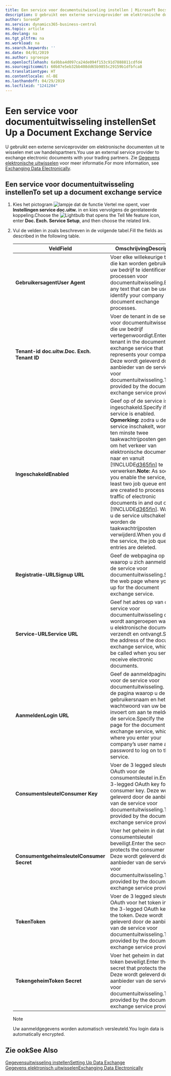 ```yaml
---
title: Een service voor documentuitwisseling instellen | Microsoft Docs
description: U gebruikt een externe serviceprovider om elektronische documenten uit te wisselen met uw handelspartners.
author: SorenGP
ms.service: dynamics365-business-central
ms.topic: article
ms.devlang: na
ms.tgt_pltfrm: na
ms.workload: na
ms.search.keywords: ''
ms.date: 04/01/2019
ms.author: sgroespe
ms.openlocfilehash: 6a9bba4d097ca24de094f153c91d7888811cdfd4
ms.sourcegitcommit: 60b87e5eb32bb408dd65b9855c29159b1dfbfca8
ms.translationtype: HT
ms.contentlocale: nl-BE
ms.lasthandoff: 04/29/2019
ms.locfileid: "1241204"
---
```

# <a name="set-up-a-document-exchange-service"></a><span data-ttu-id="a1ac8-103">Een service voor documentuitwisseling instellen</span><span class="sxs-lookup"><span data-stu-id="a1ac8-103">Set Up a Document Exchange Service</span></span>
<span data-ttu-id="a1ac8-104">U gebruikt een externe serviceprovider om elektronische documenten uit te wisselen met uw handelspartners.</span><span class="sxs-lookup"><span data-stu-id="a1ac8-104">You use an external service provider to exchange electronic documents with your trading partners.</span></span> <span data-ttu-id="a1ac8-105">Zie [Gegevens elektronische uitwisselen](across-data-exchange.md) voor meer informatie.</span><span class="sxs-lookup"><span data-stu-id="a1ac8-105">For more information, see [Exchanging Data Electronically](across-data-exchange.md).</span></span>  

## <a name="to-set-up-a-document-exchange-service"></a><span data-ttu-id="a1ac8-106">Een service voor documentuitwisseling instellen</span><span class="sxs-lookup"><span data-stu-id="a1ac8-106">To set up a document exchange service</span></span>  
1. <span data-ttu-id="a1ac8-107">Kies het pictogram ![lampje dat de functie Vertel me opent](media/ui-search/search_small.png "Vertel me wat u wilt doen"), voer **Instellingen service doc.uitw.** in en kies vervolgens de gerelateerde koppeling.</span><span class="sxs-lookup"><span data-stu-id="a1ac8-107">Choose the ![Lightbulb that opens the Tell Me feature](media/ui-search/search_small.png "Tell me what you want to do") icon, enter **Doc. Exch. Service Setup**, and then choose the related link.</span></span>  
2. <span data-ttu-id="a1ac8-108">Vul de velden in zoals beschreven in de volgende tabel.</span><span class="sxs-lookup"><span data-stu-id="a1ac8-108">Fill the fields as described in the following table.</span></span>  

    |<span data-ttu-id="a1ac8-109">Veld</span><span class="sxs-lookup"><span data-stu-id="a1ac8-109">Field</span></span>|<span data-ttu-id="a1ac8-110">Omschrijving</span><span class="sxs-lookup"><span data-stu-id="a1ac8-110">Description</span></span>|  
    |---------------------------------|---------------------------------------|  
    |<span data-ttu-id="a1ac8-111">**Gebruikersagent**</span><span class="sxs-lookup"><span data-stu-id="a1ac8-111">**User Agent**</span></span>|<span data-ttu-id="a1ac8-112">Voer elke willekeurige tekst in die kan worden gebruikt om uw bedrijf te identificeren in processen voor documentuitwisseling.</span><span class="sxs-lookup"><span data-stu-id="a1ac8-112">Enter any text that can be used to identify your company in document exchange processes.</span></span>|  
    |<span data-ttu-id="a1ac8-113">**Tenant-id doc.uitw.**</span><span class="sxs-lookup"><span data-stu-id="a1ac8-113">**Doc. Exch. Tenant ID**</span></span>|<span data-ttu-id="a1ac8-114">Voer de tenant in de service voor documentuitwisseling in die uw bedrijf vertegenwoordigt.</span><span class="sxs-lookup"><span data-stu-id="a1ac8-114">Enter the tenant in the document exchange service that represents your company.</span></span> <span data-ttu-id="a1ac8-115">Deze wordt geleverd door de aanbieder van de service voor documentuitwisseling.</span><span class="sxs-lookup"><span data-stu-id="a1ac8-115">This is provided by the document exchange service provider.</span></span>|  
    |<span data-ttu-id="a1ac8-116">**Ingeschakeld**</span><span class="sxs-lookup"><span data-stu-id="a1ac8-116">**Enabled**</span></span>|<span data-ttu-id="a1ac8-117">Geef op of de service is ingeschakeld.</span><span class="sxs-lookup"><span data-stu-id="a1ac8-117">Specify if the service is enabled.</span></span> <span data-ttu-id="a1ac8-118">**Opmerking:** zodra u de service inschakelt, worden ten minste twee taakwachtrijposten gemaakt om het verkeer van elektronische documenten naar en vanuit [!INCLUDE[d365fin](includes/d365fin_md.md)] te verwerken.</span><span class="sxs-lookup"><span data-stu-id="a1ac8-118">**Note:**  As soon as you enable the service, at least two job queue entries are created to process the traffic of electronic documents in and out of [!INCLUDE[d365fin](includes/d365fin_md.md)].</span></span> <span data-ttu-id="a1ac8-119">Wanneer u de service uitschakelt, worden de taakwachtrijposten verwijderd.</span><span class="sxs-lookup"><span data-stu-id="a1ac8-119">When you disable the service, the job queue entries are deleted.</span></span>|  
    |<span data-ttu-id="a1ac8-120">**Registratie-URL**</span><span class="sxs-lookup"><span data-stu-id="a1ac8-120">**Signup URL**</span></span>|<span data-ttu-id="a1ac8-121">Geef de webpagina op waarop u zich aanmeldt voor de service voor documentuitwisseling.</span><span class="sxs-lookup"><span data-stu-id="a1ac8-121">Specify the web page where you sign up for the document exchange service.</span></span>|  
    |<span data-ttu-id="a1ac8-122">**Service-URL**</span><span class="sxs-lookup"><span data-stu-id="a1ac8-122">**Service URL**</span></span>|<span data-ttu-id="a1ac8-123">Geef het adres op van de service voor documentuitwisseling die wordt aangeroepen wanneer u elektronische documenten verzendt en ontvangt.</span><span class="sxs-lookup"><span data-stu-id="a1ac8-123">Specify the address of the document exchange service, which will be called when you send and receive electronic documents.</span></span>|  
    |<span data-ttu-id="a1ac8-124">**Aanmelden**</span><span class="sxs-lookup"><span data-stu-id="a1ac8-124">**Login URL**</span></span>|<span data-ttu-id="a1ac8-125">Geef de aanmeldpagina op voor de service voor documentuitwisseling. Dit is de pagina waarop u de gebruikersnaam en het wachtwoord van uw bedrijf invoert om aan te melden bij de service.</span><span class="sxs-lookup"><span data-stu-id="a1ac8-125">Specify the logon page for the document exchange service, which is where you enter your company’s user name and password to log on to the service.</span></span>|  
    |<span data-ttu-id="a1ac8-126">**Consumentsleutel**</span><span class="sxs-lookup"><span data-stu-id="a1ac8-126">**Consumer Key**</span></span>|<span data-ttu-id="a1ac8-127">Voer de 3 legged sleutel voor OAuth voor de consumentsleutel in.</span><span class="sxs-lookup"><span data-stu-id="a1ac8-127">Enter the 3-legged OAuth key for the consumer key.</span></span> <span data-ttu-id="a1ac8-128">Deze wordt geleverd door de aanbieder van de service voor documentuitwisseling.</span><span class="sxs-lookup"><span data-stu-id="a1ac8-128">This is provided by the document exchange service provider.</span></span>|  
    |<span data-ttu-id="a1ac8-129">**Consumentgeheimsleutel**</span><span class="sxs-lookup"><span data-stu-id="a1ac8-129">**Consumer Secret**</span></span>|<span data-ttu-id="a1ac8-130">Voer het geheim in dat de consumentsleutel beveiligt.</span><span class="sxs-lookup"><span data-stu-id="a1ac8-130">Enter the secret that protects the consumer key.</span></span> <span data-ttu-id="a1ac8-131">Deze wordt geleverd door de aanbieder van de service voor documentuitwisseling.</span><span class="sxs-lookup"><span data-stu-id="a1ac8-131">This is provided by the document exchange service provider.</span></span>|  
    |<span data-ttu-id="a1ac8-132">**Token**</span><span class="sxs-lookup"><span data-stu-id="a1ac8-132">**Token**</span></span>|<span data-ttu-id="a1ac8-133">Voer de 3 legged sleutel voor OAuth voor het token in.</span><span class="sxs-lookup"><span data-stu-id="a1ac8-133">Enter the 3-legged OAuth key for the token.</span></span> <span data-ttu-id="a1ac8-134">Deze wordt geleverd door de aanbieder van de service voor documentuitwisseling.</span><span class="sxs-lookup"><span data-stu-id="a1ac8-134">This is provided by the document exchange service provider.</span></span>|  
    |<span data-ttu-id="a1ac8-135">**Tokengeheim**</span><span class="sxs-lookup"><span data-stu-id="a1ac8-135">**Token Secret**</span></span>|<span data-ttu-id="a1ac8-136">Voer het geheim in dat het token beveiligt.</span><span class="sxs-lookup"><span data-stu-id="a1ac8-136">Enter the secret that protects the token.</span></span> <span data-ttu-id="a1ac8-137">Deze wordt geleverd door de aanbieder van de service voor documentuitwisseling.</span><span class="sxs-lookup"><span data-stu-id="a1ac8-137">This is provided by the document exchange service provider.</span></span>|  

    > [!NOTE]  
    > <span data-ttu-id="a1ac8-138">Uw aanmeldgegevens worden automatisch versleuteld.</span><span class="sxs-lookup"><span data-stu-id="a1ac8-138">You login data is automatically encrypted.</span></span>

## <a name="see-also"></a><span data-ttu-id="a1ac8-139">Zie ook</span><span class="sxs-lookup"><span data-stu-id="a1ac8-139">See Also</span></span>  
[<span data-ttu-id="a1ac8-140">Gegevensuitwisseling instellen</span><span class="sxs-lookup"><span data-stu-id="a1ac8-140">Setting Up Data Exchange</span></span>](across-set-up-data-exchange.md)  
[<span data-ttu-id="a1ac8-141">Gegevens elektronisch uitwisselen</span><span class="sxs-lookup"><span data-stu-id="a1ac8-141">Exchanging Data Electronically</span></span>](across-data-exchange.md)

